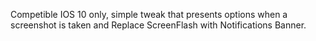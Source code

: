 Competible IOS 10 only, simple tweak that presents options when a screenshot is taken and Replace ScreenFlash with Notifications Banner.